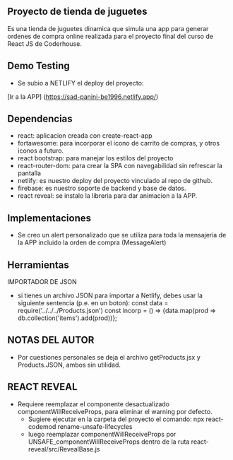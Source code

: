 ## Proyecto de tienda de juguetes

Es una tienda de juguetes dinamica que simula una app para generar ordenes de compra online
realizada para el proyecto final del curso de React JS de Coderhouse.

## Demo Testing

- Se subio a NETLIFY el deploy del proyecto:

[Ir a la APP] (https://sad-panini-be1996.netlify.app/)

## Dependencias

- react: aplicacion creada con create-react-app
- fortawesome: para incorporar el icono de carrito de compras, y otros iconos a futuro.
- react bootstrap: para manejar los estilos del proyecto
- react-router-dom: para crear la SPA con navegabilidad sin refrescar la pantalla
- netlify: es nuestro deploy del proyecto vinculado al repo de github.
- firebase: es nuestro soporte de backend y base de datos.
- react reveal: se instalo la libreria para dar animacion a la APP.

## Implementaciones

- Se creo un alert personalizado que se utiliza para toda la mensajeria de la APP incluido la orden de compra
  (MessageAlert)

## Herramientas

IMPORTADOR DE JSON

- si tienes un archivo JSON para importar a Netlify, debes usar la siguiente sentencia (p.e. en un boton):
  const data = require('../../../Products.json')
  const incorp = () => {data.map(prod => db.collection('items').add(prod))};

## NOTAS DEL AUTOR

- Por cuestiones personales se deja el archivo getProducts.jsx y Products.JSON, ambos sin utilidad.

## REACT REVEAL

- Requiere reemplazar el componente desactualizado componentWillReceiveProps, para eliminar el warning por defecto.
  - Sugiere ejecutar en la carpeta del proyecto el comando:
    npx react-codemod rename-unsafe-lifecycles
  - luego reemplazar componentWillReceiveProps por UNSAFE_componentWillReceiveProps dentro de la ruta
    react-reveal/src/RevealBase.js
